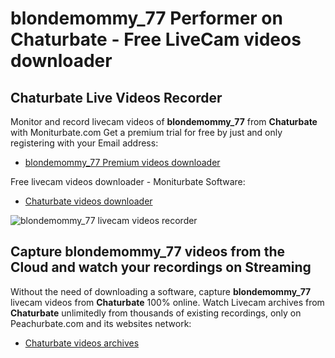 # blondemommy_77 Performer on Chaturbate - Free LiveCam videos downloader

## Chaturbate Live Videos Recorder

Monitor and record livecam videos of **blondemommy_77** from **Chaturbate** with Moniturbate.com
Get a premium trial for free by just and only registering with your Email address:
* [blondemommy_77 Premium videos downloader](https://moniturbate.com/request-demo-licence-key.html)

Free livecam videos downloader - Moniturbate Software:
* [Chaturbate videos downloader](https://moniturbate.com/moniturbate-download-software.html)

![blondemommy_77 livecam videos recorder](https://peachurnet.com/templates/moniturbate-software.png)


## Capture blondemommy_77 videos from the Cloud and watch your recordings on Streaming

Without the need of downloading a software, capture **blondemommy_77** livecam videos from **Chaturbate** 100% online.
Watch Livecam archives from **Chaturbate** unlimitedly from thousands of existing recordings, only on Peachurbate.com and its websites network:
* [Chaturbate videos archives](https://peachurnet.com/)